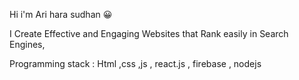    Hi i'm Ari hara sudhan :grinning:
   
   I Create Effective and Engaging Websites that Rank easily in Search Engines,

   Programming stack : Html ,css ,js , react.js , firebase , nodejs
